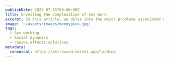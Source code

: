 ```yaml
---
publishDate: 2023-07-15T00:00:00Z
title: Unveiling the Complexities of Sex Work
excerpt: In this article, we delve into the major problems associated with sex work, explore its root causes and effects, and discuss potential solutions to address these challenges.
image: '~/assets/images/moneypics.jpg' 
tags:
  - Sex working 
  - Social dynamics 
  - causes,effects,solutions 
metadata:
  canonical: https://astrowind.vercel.app/landing
---
```


